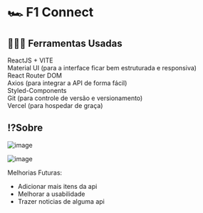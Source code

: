 <h1>🏎 F1 Connect</h1>

<h2>👨🏽‍💻 Ferramentas Usadas</h2>
ReactJS + VITE <br>
Material UI (para a interface ficar bem estruturada e responsiva) <br>
React Router DOM <br>
Axios (para integrar a API de forma fácil) <br>
Styled-Components <br>
Git (para controle de versão e versionamento)<br>
Vercel (para hospedar de graça)<br>

<h2>⁉Sobre</h2>

![image](https://github.com/user-attachments/assets/e13cb629-db9b-4b0a-9f7f-adea0c1b6d8e)

![image](https://github.com/user-attachments/assets/1bfb96b1-a2b5-461c-a838-92bcc41fff95)

Melhorias Futuras:
- Adicionar mais itens da api
- Melhorar a usabilidade
- Trazer noticias de alguma api
